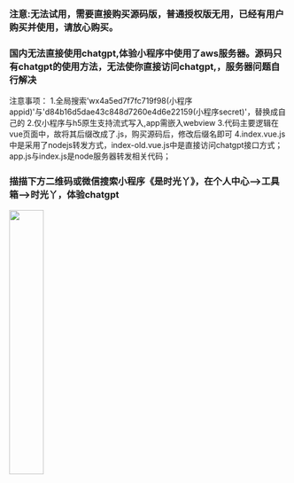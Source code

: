### 注意:无法试用，需要直接购买源码版，普通授权版无用，已经有用户购买并使用，请放心购买。
### 国内无法直接使用chatgpt,体验小程序中使用了aws服务器。源码只有chatgpt的使用方法，无法使你直接访问chatgpt,，服务器问题自行解决

注意事项：
1.全局搜索'wx4a5ed7f7fc719f98(小程序appid)'与'd84b16d5dae43c848d7260e4d6e22159(小程序secret)'，替换成自己的
2.仅小程序与h5原生支持流式写入,app需嵌入webview
3.代码主要逻辑在vue页面中，故将其后缀改成了.js，购买源码后，修改后缀名即可
4.index.vue.js中是采用了nodejs转发方式，index-old.vue.js中是直接访问chatgpt接口方式；app.js与index.js是node服务器转发相关代码；

### 描描下方二维码或微信搜索小程序《是时光丫》，在个人中心-->工具箱-->时光丫，体验chatgpt
<img src="//img-cdn-aliyun.dcloud.net.cn/stream/plugin_screens/28607500-b410-11ed-a2d3-391270c19e93_3.jpg?1680538113" width="35%">
